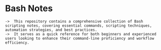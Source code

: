 # Bash Notes
    ->  This repository contains a comprehensive collection of Bash scripting notes, covering essential commands, scripting techniques, automation strategies, and best practices. 
    ->  It serves as a quick reference for both beginners and experienced users looking to enhance their command-line proficiency and workflow efficiency.


